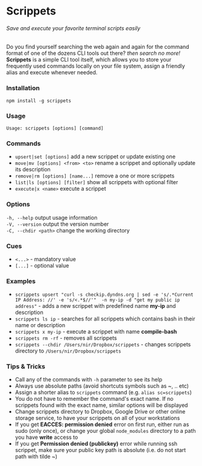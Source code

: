 # Scrippets

###### Save and execute your favorite terminal scripts easily

Do you find yourself searching the web again and again for the command format of one of the dozens 
CLI tools out there? _then search no more!_  
**Scrippets** is a simple CLI tool itself, which allows you to store your frequently used commands
locally on your file system, assign a friendly alias and execute whenever needed.

### Installation
`npm install -g scrippets`

### Usage
`Usage: scrippets [options] [command]`

### Commands
* `upsert|set [options]`         add a new scrippet or update existing one  
* `move|mv [options] <from> <to>`      rename a scrippet and optionally update its description
* `remove|rm [options] [name...]`  remove a one or more scrippets  
* `list|ls [options] [filter]`   show all scrippets with optional filter  
* `execute|x <name>`              execute a scrippet

### Options
`-h, --help`          output usage information  
`-V, --version`       output the version number  
`-C, --chdir <path>`  change the working directory  

### Cues
* `<...>` - mandatory value
* `[...]` - optional value

### Examples
* `scrippets upsert "curl -s checkip.dyndns.org | sed -e 's/.*Current IP Address: //' -e 's/<.*$//'" 
  -n my-ip -d "get my public ip address"` - adds a new scrippet
  with predefined name **my-ip** and description
* `scrippets ls ip` - searches for all scrippets which contains bash in their name or description
* `scrippets x my-ip` - execute a scrippet with name **compile-bash**
* `scrippets rm -rf` - removes all scrippets
* `scrippets --chdir /Users/nir/Dropbox/scrippets` - changes scrippets directory to `/Users/nir/Dropbox/scrippets`

### Tips & Tricks
* Call any of the commands with `-h` parameter to see its help
* Always use absolute paths  (avoid shortcuts symbols such as ~, .. etc)
* Assign a shorter alias to `scrippets` command (e.g. `alias sc=scrippets`)
* You do not have to remember the command's exact name. If no scrippets found with the exact name, similar options
will be displayed
* Change scrippets directory to Dropbox, Google Drive or other online storage service, to have your scrippets on all 
of your workstations
* If you get **EACCES: permission denied** error on first run, either run as sudo (only once),
or change your global `node_modules` directory to a path you have **write** access to
* If you get **Permission denied (publickey)** error while running ssh scrippet, make sure your public key path is
absolute (i.e. do not start path with tilde ~)